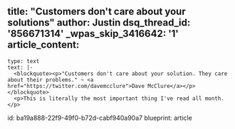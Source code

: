 title: "Customers don't care about your solutions"
author: Justin
dsq_thread_id: '856671314'
_wpas_skip_3416642: '1'
article_content:
  -
    type: text
    text: |-
      <blockquote><p>"Customers don't care about your solution. They care about their problems." ~ <a href="https://twitter.com/davemcclure">Dave McClure</a></p></blockquote>
      <p>This is literally the most important thing I've read all month.</p>
id: ba19a888-22f9-49f0-b72d-cabf940a90a7
blueprint: article
